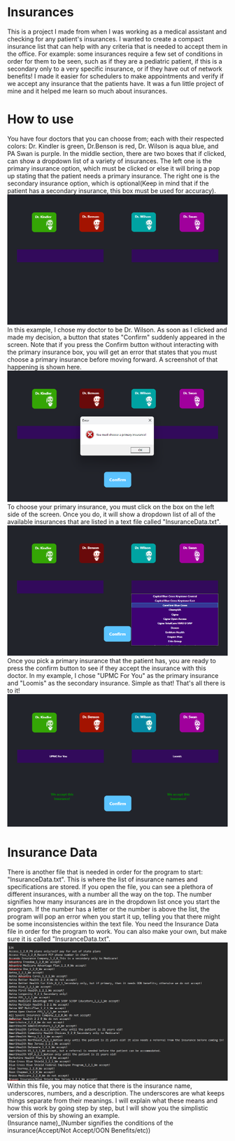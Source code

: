 # Insurances
This is a project I made from when I was working as a medical assistant and checking for any patient's insurances. I wanted to create a compact insurance list that can help with any criteria that is needed to accept them in the office. 
For example: some insurances require a few set of conditions in order for them to be seen, such as if they are a pediatric patient, if this is a secondary only to a very specific insurance, or if they have out of network benefits! I made it easier for schedulers to make appointments and verify if we accept any insurance that the patients have. It was a fun little project of mine and it helped me learn so much about insurances.

# How to use
You have four doctors that you can choose from; each with their respected colors: Dr. Kindler is green, Dr.Benson is red, Dr. Wilson is aqua blue, and PA Swan is purple. In the middle section, there are two boxes that if clicked, can show a dropdown list of a variety of insurances. The left one is the primary insurance option, which must be clicked or else it will bring a pop up stating that the patient needs a primary insurance. The right one is the secondary insurance option, which is optional(Keep in mind that if the patient has a secondary insurance, this box must be used for accuracy).
<br/>
![image](Images/Example1.png)
<br/>
In this example, I chose my doctor to be Dr. Wilson. As soon as I clicked and made my decision, a button that states "Confirm" suddenly appeared in the screen. Note that if you press the Confirm button without interacting with the primary insurance box, you will get an error that states that you must choose a primary insurance before moving forward. A screenshot of that happening is shown here.
<br/>
![image](Images/Error.png)
<br/>
To choose your primary insurance, you must click on the box on the left side of the screen. Once you do, it will show a dropdown list of all of the available insurances that are listed in a text file called "InsuranceData.txt". 
<br/>
![image](Images/DropDown.png)
<br/>
Once you pick a primary insurance that the patient has, you are ready to press the confirm button to see if they accept the insurance with this doctor. In my example, I chose "UPMC For You" as the primary insurance and "Loomis" as the secondary insurance. Simple as that! That's all there is to it!
<br/>
![image](Images/Result.png)
<br/>
# Insurance Data
There is another file that is needed in order for the program to start: "InsuranceData.txt". This is where the list of insurance names and specifications are stored. If you open the file, you can see a plethora of different insurances, with a number all the way on the top. The number signifies how many insurances are in the dropdown list once you start the program. If the number has a letter or the number is above the list, the program will pop an error when you start it up, telling you that there might be some inconsistencies within the text file. You need the Insurance Data file in order for the program to work. You can also make your own, but make sure it is called "InsuranceData.txt".
<br/>
![image](Images/ListInsurances.png)
<br/>
Within this file, you may notice that there is the insurance name, underscores, numbers, and a description. The underscores are what keeps things separate from their meanings. I will explain what these means and how this work by going step by step, but I will show you the simplistic version of this by showing an example.
<br/>
(Insurance name)_(Number signifies the conditions of the insurance(Accept/Not Accept/OON Benefits/etc))
